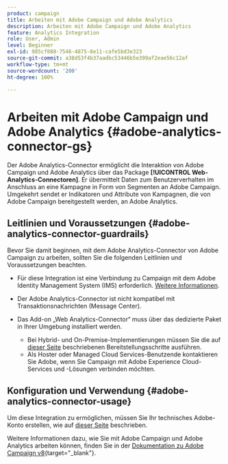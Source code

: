 ```yaml
---
product: campaign
title: Arbeiten mit Adobe Campaign und Adobe Analytics
description: Arbeiten mit Adobe Campaign und Adobe Analytics
feature: Analytics Integration
role: User, Admin
level: Beginner
exl-id: 985cf088-7546-4875-8e11-cafe5bd3e323
source-git-commit: a38d53f4b37aadbc53446b5e399af2eae56c12af
workflow-type: tm+mt
source-wordcount: '200'
ht-degree: 100%

---
```


# Arbeiten mit Adobe Campaign und Adobe Analytics {#adobe-analytics-connector-gs}

Der Adobe Analytics-Connector ermöglicht die Interaktion von Adobe Campaign und Adobe Analytics über das Package **[!UICONTROL Web-Analytics-Connectoren]**. Er übermittelt Daten zum Benutzerverhalten im Anschluss an eine Kampagne in Form von Segmenten an Adobe Campaign. Umgekehrt sendet er Indikatoren und Attribute von Kampagnen, die von Adobe Campaign bereitgestellt werden, an Adobe Analytics.

## Leitlinien und Voraussetzungen {#adobe-analytics-connector-guardrails}

Bevor Sie damit beginnen, mit dem Adobe Analytics-Connector von Adobe Campaign zu arbeiten, sollten Sie die folgenden Leitlinien und Voraussetzungen beachten.

* Für diese Integration ist eine Verbindung zu Campaign mit dem Adobe Identity Management System (IMS) erforderlich. [Weitere Informationen](../../integrations/using/about-adobe-id.md).

* Der Adobe Analytics-Connector ist nicht kompatibel mit Transaktionsnachrichten (Message Center).

* Das Add-on „Web Analytics-Connector“ muss über das dedizierte Paket in Ihrer Umgebung installiert werden.

   * Bei Hybrid- und On-Premise-Implementierungen müssen Sie die auf [dieser Seite](adobe-analytics-provisioning.md) beschriebenen Bereitstellungsschritte ausführen.
   * Als Hoster oder Managed Cloud Services-Benutzende kontaktieren Sie Adobe, wenn Sie Campaign mit Adobe Experience Cloud-Services und -Lösungen verbinden möchten.


## Konfiguration und Verwendung {#adobe-analytics-connector-usage}

Um diese Integration zu ermöglichen, müssen Sie Ihr technisches Adobe-Konto erstellen, wie auf [dieser Seite](oauth-technical-account.md) beschrieben.

Weitere Informationen dazu, wie Sie mit Adobe Campaign und Adobe Analytics arbeiten können, finden Sie in der [Dokumentation zu Adobe Campaign v8](https://experienceleague.adobe.com/de/docs/campaign/campaign-v8/connect/ac-aa){target="_blank"}.
